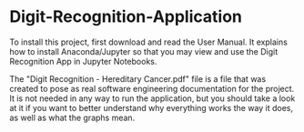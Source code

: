 # Digit-Recognition-Application
To install this project, first download and read the User Manual. It explains how to install Anaconda/Jupyter 
so that you may view and use the Digit Recognition App in Jupyter Notebooks.

The "Digit Recognition - Hereditary Cancer.pdf" file is a file that was created to pose as 
real software engineering documentation for the project. It is not needed in any way to
run the application, but you should take a look at it if you want to better understand
why everything works the way it does, as well as what the graphs mean.